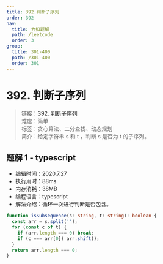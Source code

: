 ```yaml
---
title: 392.判断子序列
order: 392
nav:
  title: 力扣题解
  path: /leetcode
  order: 3
group:
  title: 301-400
  path: /301-400
  order: 301
---
```


# 392. 判断子序列

> 链接：[392. 判断子序列](https://leetcode-cn.com/problems/is-subsequence/)  
> 难度：简单  
> 标签：贪心算法、二分查找、动态规划  
> 简介：给定字符串 s 和 t ，判断 s 是否为 t 的子序列。

## 题解 1 - typescript

- 编辑时间：2020.7.27
- 执行用时：88ms
- 内存消耗：38MB
- 编程语言：typescript
- 解法介绍：循环一次进行判断是否包含。

```typescript
function isSubsequence(s: string, t: string): boolean {
  const arr = s.split('');
  for (const c of t) {
    if (arr.length === 0) break;
    if (c === arr[0]) arr.shift();
  }
  return arr.length === 0;
}
```
